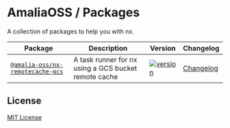 # AmaliaOSS / Packages

A collection of packages to help you with nx.

| Package                                                           | Description                                          | Version                                                                                                                                                                     | Changelog                                               |
| ----------------------------------------------------------------- | ---------------------------------------------------- | --------------------------------------------------------------------------------------------------------------------------------------------------------------------------- | ------------------------------------------------------- |
| [`@amalia-oss/nx-remotecache-gcs`](./packages/nx-remotecache-gcs) | A task runner for nx using a GCS bucket remote cache | [![version](https://img.shields.io/npm/v/@amalia-oss/nx-remotecache-gcs?style=for-the-badge&logo=npm&label=)](https://www.npmjs.com/package/@amalia-oss/nx-remotecache-gcs) | [Changelog](./packages/nx-remotecache-gcs/CHANGELOG.md) |

## License

[MIT License](LICENSE.md)
